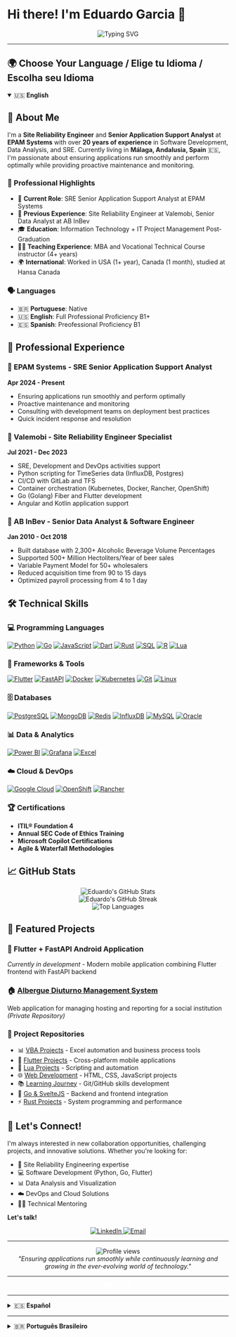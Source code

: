 # Hi there! I'm Eduardo Garcia 👋

<div align="center">
  <img src="https://readme-typing-svg.herokuapp.com/?lines=Site+Reliability+Engineer;Software+Developer;Data+Analyst;20%2B+Years+Experience&font=Fira%20Code&center=true&width=380&height=50&duration=4000&pause=1000" alt="Typing SVG" />
</div>

---

## 🌍 Choose Your Language / Elige tu Idioma / Escolha seu Idioma

<details open>
<summary>🇺🇸 <strong>English</strong></summary>

## 🚀 About Me

I'm a **Site Reliability Engineer** and **Senior Application Support Analyst** at **EPAM Systems** with over **20 years of experience** in Software Development, Data Analysis, and SRE. Currently living in **Málaga, Andalusia, Spain** 🇪🇸, I'm passionate about ensuring applications run smoothly and perform optimally while providing proactive maintenance and monitoring.

### 🌟 Professional Highlights
- 🔧 **Current Role**: SRE Senior Application Support Analyst at EPAM Systems
- 🏢 **Previous Experience**: Site Reliability Engineer at Valemobi, Senior Data Analyst at AB InBev
- 🎓 **Education**: Information Technology + IT Project Management Post-Graduation
- 👨‍🏫 **Teaching Experience**: MBA and Vocational Technical Course instructor (4+ years)
- 🌍 **International**: Worked in USA (1+ year), Canada (1 month), studied at Hansa Canada

### 🗣️ Languages
- 🇧🇷 **Portuguese**: Native
- 🇺🇸 **English**: Full Professional Proficiency B1+
- 🇪🇸 **Spanish**: Preofessional Proficiency B1

## 💼 Professional Experience

### 🏢 EPAM Systems - SRE Senior Application Support Analyst
**Apr 2024 - Present**
- Ensuring applications run smoothly and perform optimally
- Proactive maintenance and monitoring
- Consulting with development teams on deployment best practices
- Quick incident response and resolution

### 🏢 Valemobi - Site Reliability Engineer Specialist
**Jul 2021 - Dec 2023**
- SRE, Development and DevOps activities support
- Python scripting for TimeSeries data (InfluxDB, Postgres)
- CI/CD with GitLab and TFS
- Container orchestration (Kubernetes, Docker, Rancher, OpenShift)
- Go (Golang) Fiber and Flutter development
- Angular and Kotlin application support

### 🏢 AB InBev - Senior Data Analyst & Software Engineer
**Jan 2010 - Oct 2018**
- Built database with 2,300+ Alcoholic Beverage Volume Percentages
- Supported 500+ Million Hectoliters/Year of beer sales
- Variable Payment Model for 50+ wholesalers
- Reduced acquisition time from 90 to 15 days
- Optimized payroll processing from 4 to 1 day

## 🛠️ Technical Skills

### 💻 Programming Languages
<a href="https://www.python.org/" target="_blank"><img src="https://img.shields.io/badge/Python-3776AB?style=for-the-badge&logo=python&logoColor=white" alt="Python"/></a>
<a href="https://golang.org/" target="_blank"><img src="https://img.shields.io/badge/Go-00ADD8?style=for-the-badge&logo=go&logoColor=white" alt="Go"/></a>
<a href="https://developer.mozilla.org/en-US/docs/Web/JavaScript" target="_blank"><img src="https://img.shields.io/badge/JavaScript-F7DF1E?style=for-the-badge&logo=javascript&logoColor=black" alt="JavaScript"/></a>
<a href="https://dart.dev/" target="_blank"><img src="https://img.shields.io/badge/Dart-0175C2?style=for-the-badge&logo=dart&logoColor=white" alt="Dart"/></a>
<a href="https://www.rust-lang.org/" target="_blank"><img src="https://img.shields.io/badge/Rust-000000?style=for-the-badge&logo=rust&logoColor=white" alt="Rust"/></a>
<a href="https://www.w3schools.com/sql/" target="_blank"><img src="https://img.shields.io/badge/SQL-4479A1?style=for-the-badge&logo=mysql&logoColor=white" alt="SQL"/></a>
<a href="https://www.r-project.org/" target="_blank"><img src="https://img.shields.io/badge/R-276DC3?style=for-the-badge&logo=r&logoColor=white" alt="R"/></a>
<a href="https://www.lua.org/" target="_blank"><img src="https://img.shields.io/badge/Lua-2C2D72?style=for-the-badge&logo=lua&logoColor=white" alt="Lua"/></a>

### 🚀 Frameworks & Tools
<a href="https://flutter.dev/" target="_blank"><img src="https://img.shields.io/badge/Flutter-02569B?style=for-the-badge&logo=flutter&logoColor=white" alt="Flutter"/></a>
<a href="https://fastapi.tiangolo.com/" target="_blank"><img src="https://img.shields.io/badge/FastAPI-009688?style=for-the-badge&logo=fastapi&logoColor=white" alt="FastAPI"/></a>
<a href="https://www.docker.com/" target="_blank"><img src="https://img.shields.io/badge/Docker-2496ED?style=for-the-badge&logo=docker&logoColor=white" alt="Docker"/></a>
<a href="https://kubernetes.io/" target="_blank"><img src="https://img.shields.io/badge/Kubernetes-326CE5?style=for-the-badge&logo=kubernetes&logoColor=white" alt="Kubernetes"/></a>
<a href="https://git-scm.com/" target="_blank"><img src="https://img.shields.io/badge/Git-F05032?style=for-the-badge&logo=git&logoColor=white" alt="Git"/></a>
<a href="https://www.linux.org/" target="_blank"><img src="https://img.shields.io/badge/Linux-FCC624?style=for-the-badge&logo=linux&logoColor=black" alt="Linux"/></a>

### 🗄️ Databases
<a href="https://www.postgresql.org/" target="_blank"><img src="https://img.shields.io/badge/PostgreSQL-316192?style=for-the-badge&logo=postgresql&logoColor=white" alt="PostgreSQL"/></a>
<a href="https://www.mongodb.com/" target="_blank"><img src="https://img.shields.io/badge/MongoDB-4EA94B?style=for-the-badge&logo=mongodb&logoColor=white" alt="MongoDB"/></a>
<a href="https://redis.io/" target="_blank"><img src="https://img.shields.io/badge/Redis-DC382D?style=for-the-badge&logo=redis&logoColor=white" alt="Redis"/></a>
<a href="https://www.influxdata.com/" target="_blank"><img src="https://img.shields.io/badge/InfluxDB-22ADF6?style=for-the-badge&logo=influxdb&logoColor=white" alt="InfluxDB"/></a>
<a href="https://www.mysql.com/" target="_blank"><img src="https://img.shields.io/badge/MySQL-4479A1?style=for-the-badge&logo=mysql&logoColor=white" alt="MySQL"/></a>
<a href="https://www.oracle.com/database/" target="_blank"><img src="https://img.shields.io/badge/Oracle-F80000?style=for-the-badge&logo=oracle&logoColor=white" alt="Oracle"/></a>

### 📊 Data & Analytics
<a href="https://powerbi.microsoft.com/" target="_blank"><img src="https://img.shields.io/badge/Power_BI-F2C811?style=for-the-badge&logo=powerbi&logoColor=black" alt="Power BI"/></a>
<a href="https://grafana.com/" target="_blank"><img src="https://img.shields.io/badge/Grafana-F46800?style=for-the-badge&logo=grafana&logoColor=white" alt="Grafana"/></a>
<a href="https://www.microsoft.com/en-us/microsoft-365/excel" target="_blank"><img src="https://img.shields.io/badge/Microsoft_Excel-217346?style=for-the-badge&logo=microsoft-excel&logoColor=white" alt="Excel"/></a>

### ☁️ Cloud & DevOps
<a href="https://cloud.google.com/" target="_blank"><img src="https://img.shields.io/badge/Google_Cloud-4285F4?style=for-the-badge&logo=google-cloud&logoColor=white" alt="Google Cloud"/></a>
<a href="https://www.redhat.com/en/technologies/cloud-computing/openshift" target="_blank"><img src="https://img.shields.io/badge/Red_Hat_OpenShift-EE0000?style=for-the-badge&logo=red-hat-open-shift&logoColor=white" alt="OpenShift"/></a>
<a href="https://rancher.com/" target="_blank"><img src="https://img.shields.io/badge/Rancher-0075A8?style=for-the-badge&logo=rancher&logoColor=white" alt="Rancher"/></a>

### 🏆 Certifications
- **ITIL® Foundation 4**
- **Annual SEC Code of Ethics Training**
- **Microsoft Copilot Certifications**
- **Agile & Waterfall Methodologies**

## 📈 GitHub Stats

<div align="center">
  <img src="https://github-readme-stats.vercel.app/api?username=edupgarcia&show_icons=true&theme=radical" alt="Eduardo's GitHub Stats" />
</div>

<div align="center">
  <img src="https://github-readme-streak-stats.herokuapp.com/?user=edupgarcia&theme=radical" alt="Eduardo's GitHub Streak" />
</div>

<div align="center">
  <img src="https://github-readme-stats.vercel.app/api/top-langs/?username=edupgarcia&layout=compact&theme=radical" alt="Top Languages" />
</div>

## 🚀 Featured Projects

### 📱 Flutter + FastAPI Android Application
*Currently in development* - Modern mobile application combining Flutter frontend with FastAPI backend

### 🏠 <a href="https://maps.app.goo.gl/syEnxkfRUXjoDNK38" target="_blank">Albergue Diuturno Management System</a>
Web application for managing hosting and reporting for a social institution *(Private Repository)*

### 💼 Project Repositories
- 📊 <a href="https://github.com/edupgarcia/vba-projects" target="_blank">VBA Projects</a> - Excel automation and business process tools
- 📱 <a href="https://github.com/edupgarcia/flutter-projects" target="_blank">Flutter Projects</a> - Cross-platform mobile applications
- 🌙 <a href="https://github.com/edupgarcia/lua-projects" target="_blank">Lua Projects</a> - Scripting and automation
- 🌐 <a href="https://github.com/edupgarcia/rocketseat" target="_blank">Web Development</a> - HTML, CSS, JavaScript projects
- 📚 <a href="https://github.com/edupgarcia/stack-skills" target="_blank">Learning Journey</a> - Git/GitHub skills development
- 🚀 <a href="https://github.com/edupgarcia/svelte-3" target="_blank">Go & SvelteJS</a> - Backend and frontend integration
- ⚡ <a href="https://github.com/edupgarcia/rust-projects" target="_blank">Rust Projects</a> - System programming and performance

## 🤝 Let's Connect!

I'm always interested in new collaboration opportunities, challenging projects, and innovative solutions. Whether you're looking for:
- 🔧 Site Reliability Engineering expertise
- 💻 Software Development (Python, Go, Flutter)
- 📊 Data Analysis and Visualization
- ☁️ DevOps and Cloud Solutions
- 👨‍🏫 Technical Mentoring

**Let's talk!**

<div align="center">

<a href="https://linkedin.com/in/eduardopereiragarcia" target="_blank">
  <img src="https://img.shields.io/badge/LinkedIn-0077B5?style=for-the-badge&logo=linkedin&logoColor=white" alt="LinkedIn" />
</a>
<a href="mailto:edupgarcia.ti@gmail.com">
  <img src="https://img.shields.io/badge/Email-D14836?style=for-the-badge&logo=gmail&logoColor=white" alt="Email" />
</a>

</div>

---

<div align="center">
  <img src="https://komarev.com/ghpvc/?username=edupgarcia&color=blueviolet&style=flat-square&label=Profile+Views" alt="Profile views" />
</div>

<div align="center">
  <i>"Ensuring applications run smoothly while continuously learning and growing in the ever-evolving world of technology."</i>
</div>

---

<div align="center">
  <a href="https://www.warp.dev/" target="_blank">
    <svg width="60" height="14" viewBox="0 0 79 18" xmlns="http://www.w3.org/2000/svg">
      <g>
        <path d="M 10.651 0 L 18.482 0 C 19.749 0 20.777 1.059 20.777 2.365 L 20.777 11.545 C 20.777 12.851 19.749 13.91 18.482 13.91 L 7.276 13.91 Z" fill="rgb(255, 255, 255)"></path>
        <path d="M 8.583 2.663 L 2.276 2.663 C 1.019 2.663 0 3.721 0 5.027 L 0 14.208 C 0 15.514 1.019 16.573 2.275 16.573 L 10.039 16.573 L 10.35 15.279 L 5.548 15.279 Z M 30.145 13.932 L 26.693 2.666 L 28.643 2.666 L 31.086 11.272 L 33.732 2.666 L 35.57 2.666 L 38.215 11.272 L 40.636 2.666 L 42.631 2.666 L 39.156 13.932 L 37.296 13.932 L 34.651 5.371 L 32.005 13.932 Z M 51.231 6.601 C 51.231 5.058 50.132 4.075 48.473 4.075 C 46.927 4.075 45.828 4.991 45.671 6.511 L 43.901 6.176 C 44.237 3.941 46.097 2.488 48.473 2.488 C 51.208 2.488 53.114 4.097 53.114 6.712 L 53.114 13.932 L 51.231 13.932 L 51.231 12.01 C 50.581 13.306 49.101 14.111 47.465 14.111 C 45.201 14.111 43.654 12.725 43.654 10.78 C 43.654 8.612 45.425 7.427 49.034 7.07 L 51.231 6.824 Z M 45.559 10.758 C 45.559 11.808 46.456 12.546 47.756 12.546 C 49.953 12.546 51.231 11.093 51.231 8.836 L 51.231 8.299 L 49.034 8.545 C 46.747 8.791 45.559 9.573 45.559 10.758 Z M 65.94 6.489 L 64.035 6.846 C 63.945 5.17 62.892 4.209 61.188 4.209 C 59.103 4.209 57.758 6.086 57.758 9.104 L 57.758 13.932 L 55.853 13.932 L 55.853 2.666 L 57.758 2.666 L 57.758 4.88 C 58.588 3.27 59.977 2.488 61.636 2.488 C 64.147 2.488 65.851 4.053 65.94 6.489 Z M 67.971 18 L 67.971 2.666 L 69.877 2.666 L 69.877 4.298 C 70.482 3.27 71.961 2.488 73.598 2.488 C 77.072 2.488 79 4.991 79 8.299 C 79 11.607 77.028 14.11 73.553 14.11 C 72.118 14.11 70.639 13.395 69.877 12.367 L 69.877 18 L 67.971 18 Z M 73.374 12.412 C 75.615 12.412 77.072 10.78 77.072 8.299 C 77.072 5.818 75.615 4.186 73.374 4.186 C 71.177 4.186 69.72 5.818 69.72 8.299 C 69.72 10.78 71.177 12.412 73.374 12.412 Z" fill="rgb(255, 255, 255)"></path>
      </g>
    </svg>
  </a>
</div>

</details>

---

<details>
<summary>🇪🇸 <strong>Español</strong></summary>

## 🚀 Sobre Mí

Soy **Ingeniero de Confiabilidad de Sitios** y **Analista Senior de Soporte de Aplicaciones** en **EPAM Systems** con más de **20 años de experiencia** en Desarrollo de Software, Análisis de Datos y SRE. Actualmente vivo en **Málaga, Andalucía, España** 🇪🇸, y me apasiona garantizar que las aplicaciones funcionen sin problemas y rindan de manera óptima mientras proporciono mantenimiento y monitoreo proactivo.

### 🌟 Aspectos Profesionales Destacados
- 🔧 **Cargo Actual**: Analista Senior SRE de Soporte de Aplicaciones en EPAM Systems
- 🏢 **Experiencia Previa**: Ingeniero de Confiabilidad de Sitios en Valemobi, Analista Senior de Datos en AB InBev
- 🎓 **Educación**: Tecnología de la Información + Posgrado en Gestión de Proyectos TI
- 👨‍🏫 **Experiencia Docente**: Instructor de MBA y cursos técnicos vocacionales (4+ años)
- 🌍 **Internacional**: Trabajé en EE.UU. (1+ año), Canadá (1 mes), estudié en Hansa Canada

### 🗣️ Idiomas
- 🇧🇷 **Portugués**: Nativo
- 🇺🇸 **Inglés**: Competencia Profesional Completa B1+
- 🇪🇸 **Español**: Competencia Profesional B1

## 💼 Experiencia Profesional

### 🏢 EPAM Systems - Analista Senior SRE de Soporte de Aplicaciones
**Abr 2024 - Presente**
- Garantizar que las aplicaciones funcionen sin problemas y rindan de manera óptima
- Mantenimiento proactivo y monitoreo
- Asesoramiento a equipos de desarrollo sobre mejores prácticas de implementación
- Respuesta rápida a incidentes y resolución

### 🏢 Valemobi - Especialista en Ingeniería de Confiabilidad de Sitios
**Jul 2021 - Dic 2023**
- Soporte de actividades SRE, Desarrollo y DevOps
- Scripting en Python para datos de TimeSeries (InfluxDB, Postgres)
- CI/CD con GitLab y TFS
- Orquestación de contenedores (Kubernetes, Docker, Rancher, OpenShift)
- Desarrollo con Go (Golang) Fiber y Flutter
- Soporte de aplicaciones Angular y Kotlin

### 🏢 AB InBev - Analista Senior de Datos e Ingeniero de Software
**Ene 2010 - Oct 2018**
- Construcción de base de datos con 2,300+ Porcentajes de Volumen de Bebidas Alcohólicas
- Soporte de 500+ Millones de Hectolitros/Año de ventas de cerveza
- Modelo de Pago Variable para 50+ mayoristas
- Reducción del tiempo de adquisición de 90 a 15 días
- Optimización del procesamiento de nómina de 4 a 1 día

## 🛠️ Habilidades Técnicas

### 💻 Lenguajes de Programación
<a href="https://www.python.org/" target="_blank"><img src="https://img.shields.io/badge/Python-3776AB?style=for-the-badge&logo=python&logoColor=white" alt="Python"/></a>
<a href="https://golang.org/" target="_blank"><img src="https://img.shields.io/badge/Go-00ADD8?style=for-the-badge&logo=go&logoColor=white" alt="Go"/></a>
<a href="https://developer.mozilla.org/en-US/docs/Web/JavaScript" target="_blank"><img src="https://img.shields.io/badge/JavaScript-F7DF1E?style=for-the-badge&logo=javascript&logoColor=black" alt="JavaScript"/></a>
<a href="https://dart.dev/" target="_blank"><img src="https://img.shields.io/badge/Dart-0175C2?style=for-the-badge&logo=dart&logoColor=white" alt="Dart"/></a>
<a href="https://www.rust-lang.org/" target="_blank"><img src="https://img.shields.io/badge/Rust-000000?style=for-the-badge&logo=rust&logoColor=white" alt="Rust"/></a>
<a href="https://www.w3schools.com/sql/" target="_blank"><img src="https://img.shields.io/badge/SQL-4479A1?style=for-the-badge&logo=mysql&logoColor=white" alt="SQL"/></a>
<a href="https://www.r-project.org/" target="_blank"><img src="https://img.shields.io/badge/R-276DC3?style=for-the-badge&logo=r&logoColor=white" alt="R"/></a>
<a href="https://www.lua.org/" target="_blank"><img src="https://img.shields.io/badge/Lua-2C2D72?style=for-the-badge&logo=lua&logoColor=white" alt="Lua"/></a>

### 🚀 Frameworks y Herramientas
<a href="https://flutter.dev/" target="_blank"><img src="https://img.shields.io/badge/Flutter-02569B?style=for-the-badge&logo=flutter&logoColor=white" alt="Flutter"/></a>
<a href="https://fastapi.tiangolo.com/" target="_blank"><img src="https://img.shields.io/badge/FastAPI-009688?style=for-the-badge&logo=fastapi&logoColor=white" alt="FastAPI"/></a>
<a href="https://www.docker.com/" target="_blank"><img src="https://img.shields.io/badge/Docker-2496ED?style=for-the-badge&logo=docker&logoColor=white" alt="Docker"/></a>
<a href="https://kubernetes.io/" target="_blank"><img src="https://img.shields.io/badge/Kubernetes-326CE5?style=for-the-badge&logo=kubernetes&logoColor=white" alt="Kubernetes"/></a>
<a href="https://git-scm.com/" target="_blank"><img src="https://img.shields.io/badge/Git-F05032?style=for-the-badge&logo=git&logoColor=white" alt="Git"/></a>
<a href="https://www.linux.org/" target="_blank"><img src="https://img.shields.io/badge/Linux-FCC624?style=for-the-badge&logo=linux&logoColor=black" alt="Linux"/></a>

### 🗄️ Bases de Datos
<a href="https://www.postgresql.org/" target="_blank"><img src="https://img.shields.io/badge/PostgreSQL-316192?style=for-the-badge&logo=postgresql&logoColor=white" alt="PostgreSQL"/></a>
<a href="https://www.mongodb.com/" target="_blank"><img src="https://img.shields.io/badge/MongoDB-4EA94B?style=for-the-badge&logo=mongodb&logoColor=white" alt="MongoDB"/></a>
<a href="https://redis.io/" target="_blank"><img src="https://img.shields.io/badge/Redis-DC382D?style=for-the-badge&logo=redis&logoColor=white" alt="Redis"/></a>
<a href="https://www.influxdata.com/" target="_blank"><img src="https://img.shields.io/badge/InfluxDB-22ADF6?style=for-the-badge&logo=influxdb&logoColor=white" alt="InfluxDB"/></a>
<a href="https://www.mysql.com/" target="_blank"><img src="https://img.shields.io/badge/MySQL-4479A1?style=for-the-badge&logo=mysql&logoColor=white" alt="MySQL"/></a>
<a href="https://www.oracle.com/database/" target="_blank"><img src="https://img.shields.io/badge/Oracle-F80000?style=for-the-badge&logo=oracle&logoColor=white" alt="Oracle"/></a>

### 📊 Datos y Análisis
<a href="https://powerbi.microsoft.com/" target="_blank"><img src="https://img.shields.io/badge/Power_BI-F2C811?style=for-the-badge&logo=powerbi&logoColor=black" alt="Power BI"/></a>
<a href="https://grafana.com/" target="_blank"><img src="https://img.shields.io/badge/Grafana-F46800?style=for-the-badge&logo=grafana&logoColor=white" alt="Grafana"/></a>
<a href="https://www.microsoft.com/en-us/microsoft-365/excel" target="_blank"><img src="https://img.shields.io/badge/Microsoft_Excel-217346?style=for-the-badge&logo=microsoft-excel&logoColor=white" alt="Excel"/></a>

### ☁️ Nube y DevOps
<a href="https://cloud.google.com/" target="_blank"><img src="https://img.shields.io/badge/Google_Cloud-4285F4?style=for-the-badge&logo=google-cloud&logoColor=white" alt="Google Cloud"/></a>
<a href="https://www.redhat.com/en/technologies/cloud-computing/openshift" target="_blank"><img src="https://img.shields.io/badge/Red_Hat_OpenShift-EE0000?style=for-the-badge&logo=red-hat-open-shift&logoColor=white" alt="OpenShift"/></a>
<a href="https://rancher.com/" target="_blank"><img src="https://img.shields.io/badge/Rancher-0075A8?style=for-the-badge&logo=rancher&logoColor=white" alt="Rancher"/></a>

### 🏆 Certificaciones
- **ITIL® Foundation 4**
- **Entrenamiento Anual de Código de Ética SEC**
- **Certificaciones de Microsoft Copilot**
- **Metodologías Ágiles y en Cascada**

## 📈 Estadísticas de GitHub

<div align="center">
  <img src="https://github-readme-stats.vercel.app/api?username=edupgarcia&show_icons=true&theme=radical" alt="Estadísticas de GitHub de Eduardo" />
</div>

<div align="center">
  <img src="https://github-readme-streak-stats.herokuapp.com/?user=edupgarcia&theme=radical" alt="Racha de GitHub de Eduardo" />
</div>

<div align="center">
  <img src="https://github-readme-stats.vercel.app/api/top-langs/?username=edupgarcia&layout=compact&theme=radical" alt="Lenguajes Más Usados" />
</div>

## 🚀 Proyectos Destacados

### 📱 Aplicación Android Flutter + FastAPI
*Actualmente en desarrollo* - Aplicación móvil moderna que combina frontend Flutter con backend FastAPI

### 🏠 <a href="https://maps.app.goo.gl/syEnxkfRUXjoDNK38" target="_blank">Sistema de Gestión de Albergue Diurno</a>
Aplicación web para gestionar hospedaje e informes para una institución social *(Repositorio Privado)*

### 💼 Repositorios de Proyectos
- 📊 <a href="https://github.com/edupgarcia/vba-projects" target="_blank">Proyectos VBA</a> - Herramientas de automatización de Excel y procesos de negocio
- 📱 <a href="https://github.com/edupgarcia/flutter-projects" target="_blank">Proyectos Flutter</a> - Aplicaciones móviles multiplataforma
- 🌙 <a href="https://github.com/edupgarcia/lua-projects" target="_blank">Proyectos Lua</a> - Scripting y automatización
- 🌐 <a href="https://github.com/edupgarcia/rocketseat" target="_blank">Desarrollo Web</a> - Proyectos HTML, CSS, JavaScript
- 📚 <a href="https://github.com/edupgarcia/stack-skills" target="_blank">Jornada de Aprendizaje</a> - Desarrollo de habilidades Git/GitHub
- 🚀 <a href="https://github.com/edupgarcia/svelte-3" target="_blank">Go & SvelteJS</a> - Integración backend y frontend
- ⚡ <a href="https://github.com/edupgarcia/rust-projects" target="_blank">Proyectos Rust</a> - Programación de sistemas y rendimiento

## 🤝 ¡Conectemos!

Siempre estoy interesado en nuevas oportunidades de colaboración, proyectos desafiantes y soluciones innovadoras. Ya sea que busques:
- 🔧 Experiencia en Ingeniería de Confiabilidad de Sitios
- 💻 Desarrollo de Software (Python, Go, Flutter)
- 📊 Análisis y Visualización de Datos
- ☁️ Soluciones DevOps y Nube
- 👨‍🏫 Mentoría Técnica

**¡Hablemos!**

<div align="center">

<a href="https://linkedin.com/in/eduardopereiragarcia" target="_blank">
  <img src="https://img.shields.io/badge/LinkedIn-0077B5?style=for-the-badge&logo=linkedin&logoColor=white" alt="LinkedIn" />
</a>
<a href="mailto:edupgarcia.ti@gmail.com">
  <img src="https://img.shields.io/badge/Email-D14836?style=for-the-badge&logo=gmail&logoColor=white" alt="Email" />
</a>

</div>

---

<div align="center">
  <img src="https://komarev.com/ghpvc/?username=edupgarcia&color=blueviolet&style=flat-square&label=Vistas+del+Perfil" alt="Vistas del perfil" />
</div>

<div align="center">
  <i>"Garantizando que las aplicaciones funcionen sin problemas mientras aprendo y crezco continuamente en el mundo tecnológico en constante evolución."</i>
</div>

---

<div align="center">
  <a href="https://www.warp.dev/" target="_blank">
    <svg width="60" height="14" viewBox="0 0 79 18" xmlns="http://www.w3.org/2000/svg">
      <g>
        <path d="M 10.651 0 L 18.482 0 C 19.749 0 20.777 1.059 20.777 2.365 L 20.777 11.545 C 20.777 12.851 19.749 13.91 18.482 13.91 L 7.276 13.91 Z" fill="rgb(255, 255, 255)"></path>
        <path d="M 8.583 2.663 L 2.276 2.663 C 1.019 2.663 0 3.721 0 5.027 L 0 14.208 C 0 15.514 1.019 16.573 2.275 16.573 L 10.039 16.573 L 10.35 15.279 L 5.548 15.279 Z M 30.145 13.932 L 26.693 2.666 L 28.643 2.666 L 31.086 11.272 L 33.732 2.666 L 35.57 2.666 L 38.215 11.272 L 40.636 2.666 L 42.631 2.666 L 39.156 13.932 L 37.296 13.932 L 34.651 5.371 L 32.005 13.932 Z M 51.231 6.601 C 51.231 5.058 50.132 4.075 48.473 4.075 C 46.927 4.075 45.828 4.991 45.671 6.511 L 43.901 6.176 C 44.237 3.941 46.097 2.488 48.473 2.488 C 51.208 2.488 53.114 4.097 53.114 6.712 L 53.114 13.932 L 51.231 13.932 L 51.231 12.01 C 50.581 13.306 49.101 14.111 47.465 14.111 C 45.201 14.111 43.654 12.725 43.654 10.78 C 43.654 8.612 45.425 7.427 49.034 7.07 L 51.231 6.824 Z M 45.559 10.758 C 45.559 11.808 46.456 12.546 47.756 12.546 C 49.953 12.546 51.231 11.093 51.231 8.836 L 51.231 8.299 L 49.034 8.545 C 46.747 8.791 45.559 9.573 45.559 10.758 Z M 65.94 6.489 L 64.035 6.846 C 63.945 5.17 62.892 4.209 61.188 4.209 C 59.103 4.209 57.758 6.086 57.758 9.104 L 57.758 13.932 L 55.853 13.932 L 55.853 2.666 L 57.758 2.666 L 57.758 4.88 C 58.588 3.27 59.977 2.488 61.636 2.488 C 64.147 2.488 65.851 4.053 65.94 6.489 Z M 67.971 18 L 67.971 2.666 L 69.877 2.666 L 69.877 4.298 C 70.482 3.27 71.961 2.488 73.598 2.488 C 77.072 2.488 79 4.991 79 8.299 C 79 11.607 77.028 14.11 73.553 14.11 C 72.118 14.11 70.639 13.395 69.877 12.367 L 69.877 18 L 67.971 18 Z M 73.374 12.412 C 75.615 12.412 77.072 10.78 77.072 8.299 C 77.072 5.818 75.615 4.186 73.374 4.186 C 71.177 4.186 69.72 5.818 69.72 8.299 C 69.72 10.78 71.177 12.412 73.374 12.412 Z" fill="rgb(255, 255, 255)"></path>
      </g>
    </svg>
  </a>
</div>

</details>

---

<details>
<summary>🇧🇷 <strong>Português Brasileiro</strong></summary>

## 🚀 Sobre Mim

Sou **Engenheiro de Confiabilidade de Sites** e **Analista Sênior de Suporte de Aplicações** na **EPAM Systems** com mais de **20 anos de experiência** em Desenvolvimento de Software, Análise de Dados e SRE. Atualmente morando em **Málaga, Andaluzia, Espanha** 🇪🇸, sou apaixonado por garantir que aplicações funcionem perfeitamente e tenham desempenho ótimo, fornecendo manutenção proativa e monitoramento.

### 🌟 Destaques Profissionais
- 🔧 **Cargo Atual**: Analista Sênior SRE de Suporte de Aplicações na EPAM Systems
- 🏢 **Experiência Anterior**: Engenheiro de Confiabilidade de Sites na Valemobi, Analista Sênior de Dados na AB InBev
- 🎓 **Educação**: Tecnologia da Informação + Pós-graduação em Gestão de Projetos de TI
- 👨‍🏫 **Experiência no Ensino**: Instrutor de MBA e cursos técnicos profissionalizantes (4+ anos)
- 🌍 **Internacional**: Trabalhei nos EUA (1+ ano), Canadá (1 mês), estudei na Hansa Canada

### 🗣️ Idiomas
- 🇧🇷 **Português**: Nativo
- 🇺🇸 **Inglês**: Proficiência Profissional Completa B1+
- 🇪🇸 **Espanhol**: Proficiência Profissional B1

## 💼 Experiência Profissional

### 🏢 EPAM Systems - Analista Sênior SRE de Suporte de Aplicações
**Abr 2024 - Presente**
- Garantir que aplicações funcionem perfeitamente e tenham desempenho ótimo
- Manutenção proativa e monitoramento
- Consultoria com equipes de desenvolvimento sobre melhores práticas de implantação
- Resposta rápida a incidentes e resolução

### 🏢 Valemobi - Especialista em Engenharia de Confiabilidade de Sites
**Jul 2021 - Dez 2023**
- Suporte a atividades SRE, Desenvolvimento e DevOps
- Scripting em Python para dados TimeSeries (InfluxDB, Postgres)
- CI/CD com GitLab e TFS
- Orquestração de contêineres (Kubernetes, Docker, Rancher, OpenShift)
- Desenvolvimento com Go (Golang) Fiber e Flutter
- Suporte a aplicações Angular e Kotlin

### 🏢 AB InBev - Analista Sênior de Dados e Engenheiro de Software
**Jan 2010 - Out 2018**
- Construção de banco de dados com 2.300+ Percentuais de Volume de Bebidas Alcoólicas
- Suporte a 500+ Milhões de Hectolitros/Ano de vendas de cerveja
- Modelo de Pagamento Variável para 50+ distribuidores
- Redução do tempo de aquisição de 90 para 15 dias
- Otimização do processamento de folha de pagamento de 4 para 1 dia

## 🛠️ Habilidades Técnicas

### 💻 Linguagens de Programação
<a href="https://www.python.org/" target="_blank"><img src="https://img.shields.io/badge/Python-3776AB?style=for-the-badge&logo=python&logoColor=white" alt="Python"/></a>
<a href="https://golang.org/" target="_blank"><img src="https://img.shields.io/badge/Go-00ADD8?style=for-the-badge&logo=go&logoColor=white" alt="Go"/></a>
<a href="https://developer.mozilla.org/en-US/docs/Web/JavaScript" target="_blank"><img src="https://img.shields.io/badge/JavaScript-F7DF1E?style=for-the-badge&logo=javascript&logoColor=black" alt="JavaScript"/></a>
<a href="https://dart.dev/" target="_blank"><img src="https://img.shields.io/badge/Dart-0175C2?style=for-the-badge&logo=dart&logoColor=white" alt="Dart"/></a>
<a href="https://www.rust-lang.org/" target="_blank"><img src="https://img.shields.io/badge/Rust-000000?style=for-the-badge&logo=rust&logoColor=white" alt="Rust"/></a>
<a href="https://www.w3schools.com/sql/" target="_blank"><img src="https://img.shields.io/badge/SQL-4479A1?style=for-the-badge&logo=mysql&logoColor=white" alt="SQL"/></a>
<a href="https://www.r-project.org/" target="_blank"><img src="https://img.shields.io/badge/R-276DC3?style=for-the-badge&logo=r&logoColor=white" alt="R"/></a>
<a href="https://www.lua.org/" target="_blank"><img src="https://img.shields.io/badge/Lua-2C2D72?style=for-the-badge&logo=lua&logoColor=white" alt="Lua"/></a>

### 🚀 Frameworks e Ferramentas
<a href="https://flutter.dev/" target="_blank"><img src="https://img.shields.io/badge/Flutter-02569B?style=for-the-badge&logo=flutter&logoColor=white" alt="Flutter"/></a>
<a href="https://fastapi.tiangolo.com/" target="_blank"><img src="https://img.shields.io/badge/FastAPI-009688?style=for-the-badge&logo=fastapi&logoColor=white" alt="FastAPI"/></a>
<a href="https://www.docker.com/" target="_blank"><img src="https://img.shields.io/badge/Docker-2496ED?style=for-the-badge&logo=docker&logoColor=white" alt="Docker"/></a>
<a href="https://kubernetes.io/" target="_blank"><img src="https://img.shields.io/badge/Kubernetes-326CE5?style=for-the-badge&logo=kubernetes&logoColor=white" alt="Kubernetes"/></a>
<a href="https://git-scm.com/" target="_blank"><img src="https://img.shields.io/badge/Git-F05032?style=for-the-badge&logo=git&logoColor=white" alt="Git"/></a>
<a href="https://www.linux.org/" target="_blank"><img src="https://img.shields.io/badge/Linux-FCC624?style=for-the-badge&logo=linux&logoColor=black" alt="Linux"/></a>

### 🗄️ Bancos de Dados
<a href="https://www.postgresql.org/" target="_blank"><img src="https://img.shields.io/badge/PostgreSQL-316192?style=for-the-badge&logo=postgresql&logoColor=white" alt="PostgreSQL"/></a>
<a href="https://www.mongodb.com/" target="_blank"><img src="https://img.shields.io/badge/MongoDB-4EA94B?style=for-the-badge&logo=mongodb&logoColor=white" alt="MongoDB"/></a>
<a href="https://redis.io/" target="_blank"><img src="https://img.shields.io/badge/Redis-DC382D?style=for-the-badge&logo=redis&logoColor=white" alt="Redis"/></a>
<a href="https://www.influxdata.com/" target="_blank"><img src="https://img.shields.io/badge/InfluxDB-22ADF6?style=for-the-badge&logo=influxdb&logoColor=white" alt="InfluxDB"/></a>
<a href="https://www.mysql.com/" target="_blank"><img src="https://img.shields.io/badge/MySQL-4479A1?style=for-the-badge&logo=mysql&logoColor=white" alt="MySQL"/></a>
<a href="https://www.oracle.com/database/" target="_blank"><img src="https://img.shields.io/badge/Oracle-F80000?style=for-the-badge&logo=oracle&logoColor=white" alt="Oracle"/></a>

### 📊 Dados e Análises
<a href="https://powerbi.microsoft.com/" target="_blank"><img src="https://img.shields.io/badge/Power_BI-F2C811?style=for-the-badge&logo=powerbi&logoColor=black" alt="Power BI"/></a>
<a href="https://grafana.com/" target="_blank"><img src="https://img.shields.io/badge/Grafana-F46800?style=for-the-badge&logo=grafana&logoColor=white" alt="Grafana"/></a>
<a href="https://www.microsoft.com/en-us/microsoft-365/excel" target="_blank"><img src="https://img.shields.io/badge/Microsoft_Excel-217346?style=for-the-badge&logo=microsoft-excel&logoColor=white" alt="Excel"/></a>

### ☁️ Nuvem e DevOps
<a href="https://cloud.google.com/" target="_blank"><img src="https://img.shields.io/badge/Google_Cloud-4285F4?style=for-the-badge&logo=google-cloud&logoColor=white" alt="Google Cloud"/></a>
<a href="https://www.redhat.com/en/technologies/cloud-computing/openshift" target="_blank"><img src="https://img.shields.io/badge/Red_Hat_OpenShift-EE0000?style=for-the-badge&logo=red-hat-open-shift&logoColor=white" alt="OpenShift"/></a>
<a href="https://rancher.com/" target="_blank"><img src="https://img.shields.io/badge/Rancher-0075A8?style=for-the-badge&logo=rancher&logoColor=white" alt="Rancher"/></a>

### 🏆 Certificações
- **ITIL® Foundation 4**
- **Treinamento Anual de Código de Ética SEC**
- **Certificações Microsoft Copilot**
- **Metodologias Ágeis e Cascata**

## 📈 Estatísticas do GitHub

<div align="center">
  <img src="https://github-readme-stats.vercel.app/api?username=edupgarcia&show_icons=true&theme=radical" alt="Estatísticas do GitHub do Eduardo" />
</div>

<div align="center">
  <img src="https://github-readme-streak-stats.herokuapp.com/?user=edupgarcia&theme=radical" alt="Sequência do GitHub do Eduardo" />
</div>

<div align="center">
  <img src="https://github-readme-stats.vercel.app/api/top-langs/?username=edupgarcia&layout=compact&theme=radical" alt="Linguagens Mais Usadas" />
</div>

## 🚀 Projetos em Destaque

### 📱 Aplicação Android Flutter + FastAPI
*Atualmente em desenvolvimento* - Aplicação móvel moderna combinando frontend Flutter com backend FastAPI

### 🏠 <a href="https://maps.app.goo.gl/syEnxkfRUXjoDNK38" target="_blank">Sistema de Gestão do Albergue Diurno</a>
Aplicação web para gerenciar hospedagem e relatórios para uma instituição social *(Repositório Privado)*

### 💼 Repositórios de Projetos
- 📊 <a href="https://github.com/edupgarcia/vba-projects" target="_blank">Projetos VBA</a> - Ferramentas de automação do Excel e processos de negócios
- 📱 <a href="https://github.com/edupgarcia/flutter-projects" target="_blank">Projetos Flutter</a> - Aplicações móveis multiplataforma
- 🌙 <a href="https://github.com/edupgarcia/lua-projects" target="_blank">Projetos Lua</a> - Scripting e automação
- 🌐 <a href="https://github.com/edupgarcia/rocketseat" target="_blank">Desenvolvimento Web</a> - Projetos HTML, CSS, JavaScript
- 📚 <a href="https://github.com/edupgarcia/stack-skills" target="_blank">Jornada de Aprendizado</a> - Desenvolvimento de habilidades Git/GitHub
- 🚀 <a href="https://github.com/edupgarcia/svelte-3" target="_blank">Go & SvelteJS</a> - Integração backend e frontend
- ⚡ <a href="https://github.com/edupgarcia/rust-projects" target="_blank">Projetos Rust</a> - Programação de sistemas e performance

## 🤝 Vamos nos Conectar!

Sempre estou interessado em novas oportunidades de colaboração, projetos desafiadores e soluções inovadoras. Seja você procurando por:
- 🔧 Expertise em Engenharia de Confiabilidade de Sites
- 💻 Desenvolvimento de Software (Python, Go, Flutter)
- 📊 Análise e Visualização de Dados
- ☁️ Soluções DevOps e Nuvem
- 👨‍🏫 Mentoria Técnica

**Vamos conversar!**

<div align="center">

<a href="https://linkedin.com/in/eduardopereiragarcia" target="_blank">
  <img src="https://img.shields.io/badge/LinkedIn-0077B5?style=for-the-badge&logo=linkedin&logoColor=white" alt="LinkedIn" />
</a>
<a href="mailto:edupgarcia.ti@gmail.com">
  <img src="https://img.shields.io/badge/Email-D14836?style=for-the-badge&logo=gmail&logoColor=white" alt="Email" />
</a>

</div>

---

<div align="center">
  <img src="https://komarev.com/ghpvc/?username=edupgarcia&color=blueviolet&style=flat-square&label=Visualiza%C3%A7%C3%B5es+do+Perfil" alt="Visualizações do perfil" />
</div>

<div align="center">
  <i>"Garantindo que aplicações funcionem perfeitamente enquanto aprendo e cresço continuamente no mundo da tecnologia em constante evolução."</i>
</div>

---

<div align="center">
  <a href="https://www.warp.dev/" target="_blank">
    <svg width="60" height="14" viewBox="0 0 79 18" xmlns="http://www.w3.org/2000/svg">
      <g>
        <path d="M 10.651 0 L 18.482 0 C 19.749 0 20.777 1.059 20.777 2.365 L 20.777 11.545 C 20.777 12.851 19.749 13.91 18.482 13.91 L 7.276 13.91 Z" fill="rgb(255, 255, 255)"></path>
        <path d="M 8.583 2.663 L 2.276 2.663 C 1.019 2.663 0 3.721 0 5.027 L 0 14.208 C 0 15.514 1.019 16.573 2.275 16.573 L 10.039 16.573 L 10.35 15.279 L 5.548 15.279 Z M 30.145 13.932 L 26.693 2.666 L 28.643 2.666 L 31.086 11.272 L 33.732 2.666 L 35.57 2.666 L 38.215 11.272 L 40.636 2.666 L 42.631 2.666 L 39.156 13.932 L 37.296 13.932 L 34.651 5.371 L 32.005 13.932 Z M 51.231 6.601 C 51.231 5.058 50.132 4.075 48.473 4.075 C 46.927 4.075 45.828 4.991 45.671 6.511 L 43.901 6.176 C 44.237 3.941 46.097 2.488 48.473 2.488 C 51.208 2.488 53.114 4.097 53.114 6.712 L 53.114 13.932 L 51.231 13.932 L 51.231 12.01 C 50.581 13.306 49.101 14.111 47.465 14.111 C 45.201 14.111 43.654 12.725 43.654 10.78 C 43.654 8.612 45.425 7.427 49.034 7.07 L 51.231 6.824 Z M 45.559 10.758 C 45.559 11.808 46.456 12.546 47.756 12.546 C 49.953 12.546 51.231 11.093 51.231 8.836 L 51.231 8.299 L 49.034 8.545 C 46.747 8.791 45.559 9.573 45.559 10.758 Z M 65.94 6.489 L 64.035 6.846 C 63.945 5.17 62.892 4.209 61.188 4.209 C 59.103 4.209 57.758 6.086 57.758 9.104 L 57.758 13.932 L 55.853 13.932 L 55.853 2.666 L 57.758 2.666 L 57.758 4.88 C 58.588 3.27 59.977 2.488 61.636 2.488 C 64.147 2.488 65.851 4.053 65.94 6.489 Z M 67.971 18 L 67.971 2.666 L 69.877 2.666 L 69.877 4.298 C 70.482 3.27 71.961 2.488 73.598 2.488 C 77.072 2.488 79 4.991 79 8.299 C 79 11.607 77.028 14.11 73.553 14.11 C 72.118 14.11 70.639 13.395 69.877 12.367 L 69.877 18 L 67.971 18 Z M 73.374 12.412 C 75.615 12.412 77.072 10.78 77.072 8.299 C 77.072 5.818 75.615 4.186 73.374 4.186 C 71.177 4.186 69.72 5.818 69.72 8.299 C 69.72 10.78 71.177 12.412 73.374 12.412 Z" fill="rgb(255, 255, 255)"></path>
      </g>
    </svg>
  </a>
</div>

</details>

